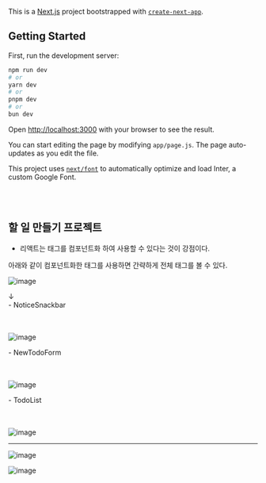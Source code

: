 This is a [Next.js](https://nextjs.org/) project bootstrapped with [`create-next-app`](https://github.com/vercel/next.js/tree/canary/packages/create-next-app).

## Getting Started

First, run the development server:

```bash
npm run dev
# or
yarn dev
# or
pnpm dev
# or
bun dev
```

Open [http://localhost:3000](http://localhost:3000) with your browser to see the result.

You can start editing the page by modifying `app/page.js`. The page auto-updates as you edit the file.

This project uses [`next/font`](https://nextjs.org/docs/basic-features/font-optimization) to automatically optimize and load Inter, a custom Google Font.


<br><br>

## 할 일 만들기 프로젝트

- 리액트는 태그를 컴포넌트화 하여 사용할 수 있다는 것이 강점이다.

아래와 같이 컴포넌트화한 태그를 사용하면 간략하게 전체 태그를 볼 수 있다.

![image](https://github.com/yhwit30/nextJs_project/assets/153142837/c9659bde-d3ba-4316-ae83-94f33dc0dfb4)

<div>↓</div>


<div>
- NoticeSnackbar
</div>
  <br><br>
  
![image](https://github.com/yhwit30/nextJs_project/assets/153142837/72aebc7d-be63-4095-a1d4-e3389048b526)

<div>
- NewTodoForm
</div>
<br><br>

![image](https://github.com/yhwit30/nextJs_project/assets/153142837/276523a1-0c46-4687-9bc7-f34dbac37468)

<div>
- TodoList
</div>
<br><br>

![image](https://github.com/yhwit30/nextJs_project/assets/153142837/a3e1a378-448c-4851-97ff-f7c50900c90e)


<hr>

![image](https://github.com/yhwit30/nextJs_project/assets/153142837/62b0d0a7-5a22-4153-bff6-ce7a9a633749)



![image](https://github.com/yhwit30/nextJs_project/assets/153142837/9916ec8b-2693-47e6-955b-918c79f7054a)





